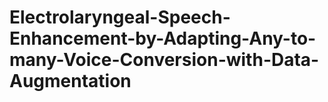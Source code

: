 # Electrolaryngeal-Speech-Enhancement-by-Adapting-Any-to-many-Voice-Conversion-with-Data-Augmentation
